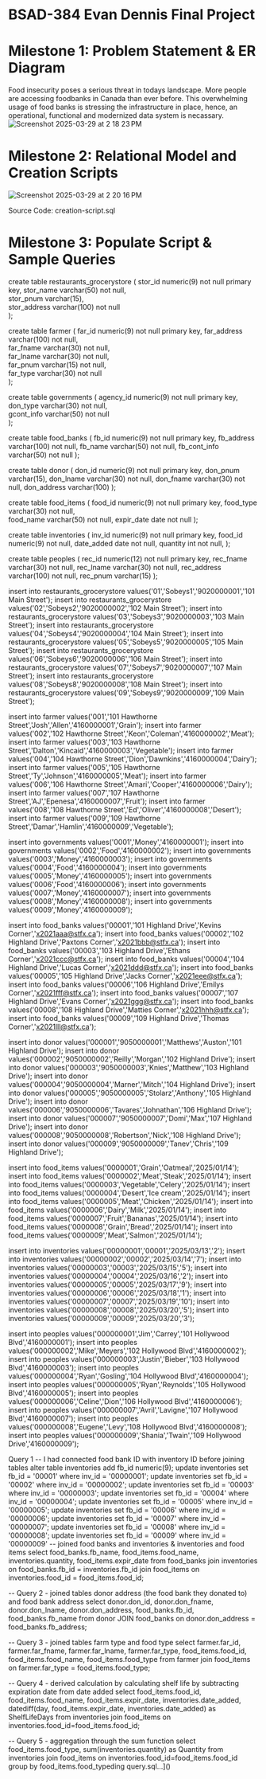 # BSAD-384 Evan Dennis Final Project
# Milestone 1: Problem Statement & ER Diagram
Food insecurity poses a serious threat in todays landscape. More people are accessing foodbanks in Canada than ever before. This overwhelming usage of food banks is stressing the infrastructure in place, hence, an operational, functional and modernized data system is necassary.
![Screenshot 2025-03-29 at 2 18 23 PM](https://github.com/user-attachments/assets/a15878a0-9b6b-4570-b221-87dfbef073ef)

# Milestone 2: Relational Model and Creation Scripts
![Screenshot 2025-03-29 at 2 20 16 PM](https://github.com/user-attachments/assets/c6820ec7-1c35-4ee4-8c69-550ac5ba23a8)

Source Code: creation-script.sql

# Milestone 3: Populate Script & Sample Queries
create table restaurants_grocerystore (
    stor_id numeric(9) not null primary key, 
    stor_name varchar(50) not null,        
    stor_pnum varchar(15),                
    stor_address varchar(100) not null     
);

create table farmer (
    far_id numeric(9) not null primary key,
    far_address varchar(100) not null,    
    far_fname varchar(30) not null,       
    far_lname varchar(30) not null,       
    far_pnum varchar(15) not null,        
    far_type varchar(30) not null         
);

create table governments (
    agency_id numeric(9) not null primary key, 
    don_type varchar(30) not null,           
    gcont_info varchar(50) not null          
);

create table food_banks (
    fb_id numeric(9) not null primary key,
    fb_address varchar(100) not null,
    fb_name varchar(50) not null,
    fb_cont_info varchar(50) not null
);

create table donor (
    don_id numeric(9) not null primary key,
    don_pnum varchar(15),
    don_lname varchar(30) not null,
    don_fname varchar(30) not null,
    don_address varchar(100)
);

create table food_items (
    food_id numeric(9) not null primary key,
    food_type varchar(30) not null,  
    food_name varchar(50) not null,
    expir_date date not null
);

create table inventories (
    inv_id numeric(9) not null primary key,
    food_id numeric(9) not null,
    date_added date not null,
    quantity int not null,
);

create table peoples (
    rec_id numeric(12) not null primary key,
    rec_fname varchar(30) not null,
    rec_lname varchar(30) not null,
    rec_address varchar(100) not null,
    rec_pnum varchar(15)
);

insert into restaurants_grocerystore values('01','Sobeys1','9020000001','101 Main Street');
insert into restaurants_grocerystore values('02','Sobeys2','9020000002','102 Main Street');
insert into restaurants_grocerystore values('03','Sobeys3','9020000003','103 Main Street');
insert into restaurants_grocerystore values('04','Sobeys4','9020000004','104 Main Street');
insert into restaurants_grocerystore values('05','Sobeys5','9020000005','105 Main Street');
insert into restaurants_grocerystore values('06','Sobeys6','9020000006','106 Main Street');
insert into restaurants_grocerystore values('07','Sobeys7','9020000007','107 Main Street');
insert into restaurants_grocerystore values('08','Sobeys8','9020000008','108 Main Street');
insert into restaurants_grocerystore values('09','Sobeys9','9020000009','109 Main Street');

insert into farmer values('001','101 Hawthorne Street','Josh','Allen','4160000001','Grain');
insert into farmer values('002','102 Hawthorne Street','Keon','Coleman','4160000002','Meat');
insert into farmer values('003','103 Hawthorne Street','Dalton','Kincaid','4160000003','Vegetable');
insert into farmer values('004','104 Hawthorne Street','Dion','Dawnkins','4160000004','Dairy');
insert into farmer values('005','105 Hawthorne Street','Ty','Johnson','4160000005','Meat');
insert into farmer values('006','106 Hawthorne Street','Amari','Cooper','4160000006','Dairy');
insert into farmer values('007','107 Hawthorne Street','AJ','Epenesa','4160000007','Fruit');
insert into farmer values('008','108 Hawthorne Street','Ed','Oliver','4160000008','Desert');
insert into farmer values('009','109 Hawthorne Street','Damar','Hamlin','4160000009','Vegetable');

insert into governments values('0001','Money','4160000001');
insert into governments values('0002','Food','4160000002');
insert into governments values('0003','Money','4160000003');
insert into governments values('0004','Food','4160000004');
insert into governments values('0005','Money','4160000005');
insert into governments values('0006','Food','4160000006');
insert into governments values('0007','Money','4160000007');
insert into governments values('0008','Money','4160000008');
insert into governments values('0009','Money','4160000009');

insert into food_banks values('00001','101 Highland Drive','Kevins Corner','x2021aaa@stfx.ca');
insert into food_banks values('00002','102 Highland Drive','Paxtons Corner','x2021bbb@stfx.ca');
insert into food_banks values('00003','103 Highland Drive','Ethans Corner','x2021ccc@stfx.ca');
insert into food_banks values('00004','104 Highland Drive','Lucas Corner','x2021ddd@stfx.ca');
insert into food_banks values('00005','105 Highland Drive','Jacks Corner','x2021eee@stfx.ca');
insert into food_banks values('00006','106 Highland Drive','Emilys Corner','x2021fff@stfx.ca');
insert into food_banks values('00007','107 Highland Drive','Evans Corner','x2021ggg@stfx.ca');
insert into food_banks values('00008','108 Highland Drive','Matties Corner','x2021hhh@stfx.ca');
insert into food_banks values('00009','109 Highland Drive','Thomas Corner','x2021lll@stfx.ca');

insert into donor values('000001','9050000001','Matthews','Auston','101 Highland Drive');
insert into donor values('000002','9050000002','Reilly','Morgan','102 Highland Drive');
insert into donor values('000003','9050000003','Knies','Matthew','103 Highland Drive');
insert into donor values('000004','9050000004','Marner','Mitch','104 Highland Drive');
insert into donor values('000005','9050000005','Stolarz','Anthony','105 Highland Drive');
insert into donor values('000006','9050000006','Tavares','Johnathan','106 Highland Drive');
insert into donor values('000007','9050000007','Domi','Max','107 Highland Drive');
insert into donor values('000008','9050000008','Robertson','Nick','108 Highland Drive');
insert into donor values('000009','9050000009','Tanev','Chris','109 Highland Drive');

insert into food_items values('0000001','Grain','Oatmeal','2025/01/14');
insert into food_items values('0000002','Meat','Steak','2025/01/14');
insert into food_items values('0000003','Vegetable','Celery','2025/01/14');
insert into food_items values('0000004','Desert','Ice cream','2025/01/14');
insert into food_items values('0000005','Meat','Chicken','2025/01/14');
insert into food_items values('0000006','Dairy','Milk','2025/01/14');
insert into food_items values('0000007','Fruit','Bananas','2025/01/14');
insert into food_items values('0000008','Grain','Bread','2025/01/14');
insert into food_items values('0000009','Meat','Salmon','2025/01/14');

insert into inventories values('00000001','00001','2025/03/13','2');
insert into inventories values('00000002','00002','2025/03/14','7');
insert into inventories values('00000003','00003','2025/03/15','5');
insert into inventories values('00000004','00004','2025/03/16','2');
insert into inventories values('00000005','00005','2025/03/17','9');
insert into inventories values('00000006','00006','2025/03/18','1');
insert into inventories values('00000007','00007','2025/03/19','10');
insert into inventories values('00000008','00008','2025/03/20','5');
insert into inventories values('00000009','00009','2025/03/20','3');

insert into peoples values('000000001','Jim','Carrey','101 Hollywood Blvd','4160000001');
insert into peoples values('000000002','Mike','Meyers','102 Hollywood Blvd','4160000002');
insert into peoples values('000000003','Justin','Bieber','103 Hollywood Blvd','4160000003');
insert into peoples values('000000004','Ryan','Gosling','104 Hollywood Blvd','4160000004');
insert into peoples values('000000005','Ryan','Reynolds','105 Hollywood Blvd','4160000005');
insert into peoples values('000000006','Celine','Dion','106 Hollywood Blvd','4160000006');
insert into peoples values('000000007','Avril','Lavigne','107 Hollywood Blvd','4160000007');
insert into peoples values('000000008','Eugene','Levy','108 Hollywood Blvd','4160000008');
insert into peoples values('000000009','Shania','Twain','109 Hollywood Drive','4160000009');

Query 1
-- I had connected food bank ID with inventory ID before joining tables
alter table inventories add fb_id numeric(9);
update inventories set fb_id = '00001' where inv_id = '00000001';
update inventories set fb_id = '00002' where inv_id = '00000002';
update inventories set fb_id = '00003' where inv_id = '00000003';
update inventories set fb_id = '00004' where inv_id = '00000004';
update inventories set fb_id = '00005' where inv_id = '00000005';
update inventories set fb_id = '00006' where inv_id = '00000006';
update inventories set fb_id = '00007' where inv_id = '00000007';
update inventories set fb_id = '00008' where inv_id = '00000008';
update inventories set fb_id = '00009' where inv_id = '00000009'
-- joined food banks and inventories & inventories and food items
select 
    food_banks.fb_name,
    food_items.food_name,
    inventories.quantity,
    food_items.expir_date
from food_banks
join inventories on food_banks.fb_id = inventories.fb_id
join food_items on inventories.food_id = food_items.food_id;

-- Query 2 - joined tables donor address (the food bank they donated to) and food bank address
select 
    donor.don_id, 
    donor.don_fname, 
    donor.don_lname, 
    donor.don_address, 
    food_banks.fb_id, 
    food_banks.fb_name
from donor
JOIN food_banks on donor.don_address = food_banks.fb_address;

-- Query 3 - joined tables farm type and food type
select 
    farmer.far_id, 
    farmer.far_fname, 
    farmer.far_lname, 
    farmer.far_type, 
    food_items.food_id, 
    food_items.food_name, 
    food_items.food_type
from farmer
join food_items on farmer.far_type = food_items.food_type;

-- Query 4 - derived calculation by calculating shelf life by subtracting expiration date from date added
select
	food_items.food_id,
	food_items.food_name,
	food_items.expir_date,
	inventories.date_added,
	datediff(day, food_items.expir_date, inventories.date_added) as ShelfLifeDays
from inventories
join food_items on inventories.food_id=food_items.food_id;

-- Query 5 - aggregation through the sum function
select
	food_items.food_type,
	sum(inventories.quantity) as Quantity
from inventories
join food_items on inventories.food_id=food_items.food_id
group by food_items.food_typeding query.sql…]()
